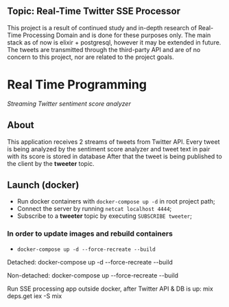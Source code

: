 ## Topic: Real-Time Twitter SSE Processor

This project is a result of continued study and in-depth research of Real-Time Processing Domain and is done for these purposes only. The main stack as of now is elixir + postgresql, however it may be extended in future. The tweets are transmitted through the third-party API and are of no concern to this project, nor are related to the project goals. 

# Real Time Programming 
_Streaming Twitter sentiment score analyzer_
## About
This application receives 2 streams of tweets from Twitter API. Every tweet is being analyzed by the sentiment score analyzer and tweet text in pair with its score is stored in database After that the tweet is being published to the client by the __tweeter__ topic.

## Launch (docker)
- Run docker containers with `docker-compose up -d` in root project path;
- Connect the server by running `netcat localhost 4444`;
- Subscribe to a __tweeter__ topic by executing `SUBSCRIBE tweeter`;
### In order to update images and rebuild containers
- `docker-compose up -d --force-recreate --build`

Detached:
docker-compose up -d --force-recreate --build

Non-detached:
docker-compose up --force-recreate --build

Run SSE processing app outside docker, after Twitter API & DB is up:
mix deps.get
iex -S mix
